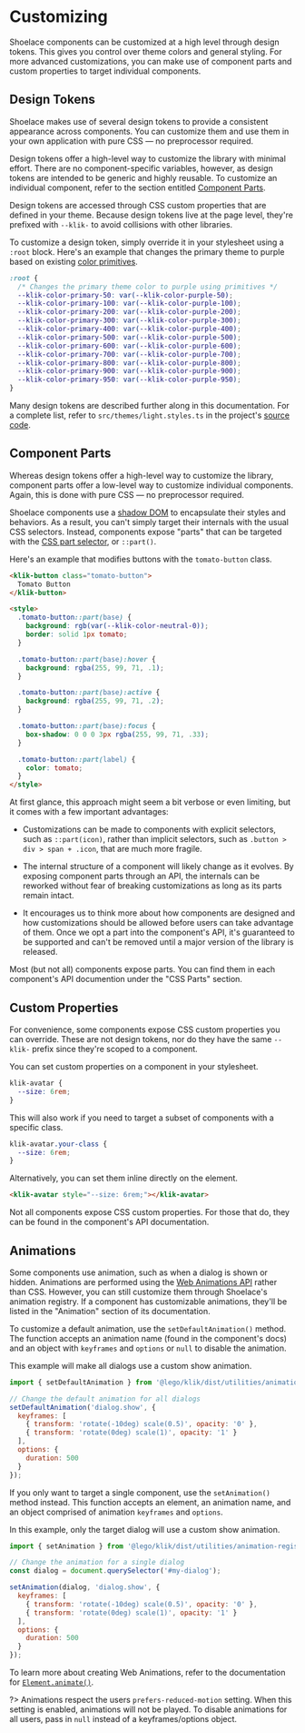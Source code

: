# Customizing

Shoelace components can be customized at a high level through design tokens. This gives you control over theme colors and general styling. For more advanced customizations, you can make use of component parts and custom properties to target individual components.

## Design Tokens

Shoelace makes use of several design tokens to provide a consistent appearance across components. You can customize them and use them in your own application with pure CSS — no preprocessor required.

Design tokens offer a high-level way to customize the library with minimal effort. There are no component-specific variables, however, as design tokens are intended to be generic and highly reusable. To customize an individual component, refer to the section entitled [Component Parts](#component-parts).

Design tokens are accessed through CSS custom properties that are defined in your theme. Because design tokens live at the page level, they're prefixed with `--klik-` to avoid collisions with other libraries.

To customize a design token, simply override it in your stylesheet using a `:root` block. Here's an example that changes the primary theme to purple based on existing [color primitives](/tokens/color#primitives).

```css
:root {
  /* Changes the primary theme color to purple using primitives */
  --klik-color-primary-50: var(--klik-color-purple-50);
  --klik-color-primary-100: var(--klik-color-purple-100);
  --klik-color-primary-200: var(--klik-color-purple-200);
  --klik-color-primary-300: var(--klik-color-purple-300);
  --klik-color-primary-400: var(--klik-color-purple-400);
  --klik-color-primary-500: var(--klik-color-purple-500);
  --klik-color-primary-600: var(--klik-color-purple-600);
  --klik-color-primary-700: var(--klik-color-purple-700);
  --klik-color-primary-800: var(--klik-color-purple-800);
  --klik-color-primary-900: var(--klik-color-purple-900);
  --klik-color-primary-950: var(--klik-color-purple-950);
}
```

Many design tokens are described further along in this documentation. For a complete list, refer to `src/themes/light.styles.ts` in the project's [source code](https://github.com/shoelace-style/shoelace/blob/current/src/themes/light.styles.ts).

## Component Parts

Whereas design tokens offer a high-level way to customize the library, component parts offer a low-level way to customize individual components. Again, this is done with pure CSS — no preprocessor required.

Shoelace components use a [shadow DOM](https://developer.mozilla.org/en-US/docs/Web/Web_Components/Using_shadow_DOM) to encapsulate their styles and behaviors. As a result, you can't simply target their internals with the usual CSS selectors. Instead, components expose "parts" that can be targeted with the [CSS part selector](https://developer.mozilla.org/en-US/docs/Web/CSS/::part), or `::part()`.

Here's an example that modifies buttons with the `tomato-button` class.

```html preview
<klik-button class="tomato-button">
  Tomato Button
</klik-button>

<style>
  .tomato-button::part(base) {
    background: rgb(var(--klik-color-neutral-0));
    border: solid 1px tomato;
  }

  .tomato-button::part(base):hover {
    background: rgba(255, 99, 71, .1);
  }  

  .tomato-button::part(base):active {
    background: rgba(255, 99, 71, .2);
  }    

  .tomato-button::part(base):focus {
    box-shadow: 0 0 0 3px rgba(255, 99, 71, .33);
  }

  .tomato-button::part(label) {
    color: tomato;
  }
</style>
```

At first glance, this approach might seem a bit verbose or even limiting, but it comes with a few important advantages:

- Customizations can be made to components with explicit selectors, such as `::part(icon)`, rather than implicit selectors, such as `.button > div > span + .icon`, that are much more fragile.

- The internal structure of a component will likely change as it evolves. By exposing component parts through an API, the internals can be reworked without fear of breaking customizations as long as its parts remain intact.

- It encourages us to think more about how components are designed and how customizations should be allowed before users can take advantage of them. Once we opt a part into the component's API, it's guaranteed to be supported and can't be removed until a major version of the library is released.

Most (but not all) components expose parts. You can find them in each component's API documention under the "CSS Parts" section.

## Custom Properties

For convenience, some components expose CSS custom properties you can override. These are not design tokens, nor do they have the same `--klik-` prefix since they're scoped to a component.

You can set custom properties on a component in your stylesheet.

```css
klik-avatar {
  --size: 6rem;
}
```

This will also work if you need to target a subset of components with a specific class.

```css
klik-avatar.your-class {
  --size: 6rem;
}
```

Alternatively, you can set them inline directly on the element.

```html
<klik-avatar style="--size: 6rem;"></klik-avatar>
```

Not all components expose CSS custom properties. For those that do, they can be found in the component's API documentation.

## Animations

Some components use animation, such as when a dialog is shown or hidden. Animations are performed using the [Web Animations API](https://developer.mozilla.org/en-US/docs/Web/API/Web_Animations_API) rather than CSS. However, you can still customize them through Shoelace's animation registry. If a component has customizable animations, they'll be listed in the "Animation" section of its documentation.

To customize a default animation, use the `setDefaultAnimation()` method. The function accepts an animation name (found in the component's docs) and an object with `keyframes` and `options` or `null` to disable the animation.

This example will make all dialogs use a custom show animation.

```js
import { setDefaultAnimation } from '@lego/klik/dist/utilities/animation-registry.js';

// Change the default animation for all dialogs
setDefaultAnimation('dialog.show', {
  keyframes: [
    { transform: 'rotate(-10deg) scale(0.5)', opacity: '0' },
    { transform: 'rotate(0deg) scale(1)', opacity: '1' }
  ],
  options: {
    duration: 500
  }
});
```

If you only want to target a single component, use the `setAnimation()` method instead. This function accepts an element, an animation name, and an object comprised of animation `keyframes` and `options`.

In this example, only the target dialog will use a custom show animation.

```js
import { setAnimation } from '@lego/klik/dist/utilities/animation-registry.js';

// Change the animation for a single dialog
const dialog = document.querySelector('#my-dialog');

setAnimation(dialog, 'dialog.show', {
  keyframes: [
    { transform: 'rotate(-10deg) scale(0.5)', opacity: '0' },
    { transform: 'rotate(0deg) scale(1)', opacity: '1' }
  ],
  options: {
    duration: 500
  }
});
```

To learn more about creating Web Animations, refer to the documentation for [`Element.animate()`](https://developer.mozilla.org/en-US/docs/Web/API/Element/animate).

?> Animations respect the users `prefers-reduced-motion` setting. When this setting is enabled, animations will not be played. To disable animations for all users, pass in `null` instead of a keyframes/options object.

